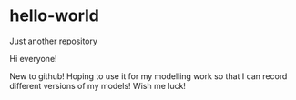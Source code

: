 # hello-world
Just another repository

Hi everyone!

New to github! Hoping to use it for my modelling work so that I can record different versions of my models!
Wish me luck!
